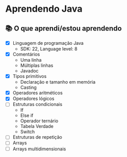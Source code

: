 # Aprendendo Java

## 📚 O que aprendi/estou aprendendo

- [x] Linguagem de programação Java
  - SDK: 22, Language level: 8
- [x] Comentários
  - Uma linha
  - Múltiplas linhas
  - Javadoc
- [x] Tipos primitivos
  - Declaração e tamanho em memória
  - Casting
- [x] Operadores aritméticos
- [x] Operadores lógicos
- [ ] Estruturas condicionais
  - If
  - Else if
  - Operador ternário
  - Tabela Verdade
  - Switch
- [ ] Estruturas de repetição
- [ ] Arrays
- [ ] Arrays multidimensionais